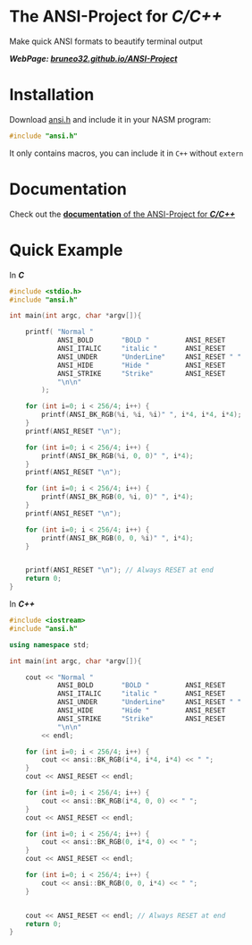 # The ANSI-Project for *C/C++*
Make quick ANSI formats to beautify terminal output

***WebPage: [bruneo32.github.io/ANSI-Project](https://bruneo32.github.io/ANSI-Project)***


# Installation
Download [ansi.h](https://github.com/bruneo32/ANSI-Project/blob/main/C/ansi.h) and include it in your NASM program:
```c
#include "ansi.h"
```
It only contains macros, you can include it in `C++` without `extern`

# Documentation
Check out the [**documentation** of the ANSI-Project for ***C/C++***](https://bruneo32.github.io/ANSI-Project/doc/c/index.html)

# Quick Example
In ***C***
```c
#include <stdio.h>
#include "ansi.h"

int main(int argc, char *argv[]){

	printf(	"Normal "
			ANSI_BOLD		"BOLD "			ANSI_RESET
			ANSI_ITALIC		"italic "		ANSI_RESET
			ANSI_UNDER		"UnderLine"		ANSI_RESET " "
			ANSI_HIDE		"Hide "			ANSI_RESET
			ANSI_STRIKE		"Strike"		ANSI_RESET
			"\n\n"
		);

	for (int i=0; i < 256/4; i++) {
		printf(ANSI_BK_RGB(%i, %i, %i)" ", i*4, i*4, i*4);
	}
	printf(ANSI_RESET "\n");

	for (int i=0; i < 256/4; i++) {
		printf(ANSI_BK_RGB(%i, 0, 0)" ", i*4);
	}
	printf(ANSI_RESET "\n");

	for (int i=0; i < 256/4; i++) {
		printf(ANSI_BK_RGB(0, %i, 0)" ", i*4);
	}
	printf(ANSI_RESET "\n");

	for (int i=0; i < 256/4; i++) {
		printf(ANSI_BK_RGB(0, 0, %i)" ", i*4);
	}


	printf(ANSI_RESET "\n"); // Always RESET at end
	return 0;
}

```


In ***C++***
```cpp
#include <iostream>
#include "ansi.h"

using namespace std;

int main(int argc, char *argv[]){

	cout <<	"Normal "
			ANSI_BOLD		"BOLD "			ANSI_RESET
			ANSI_ITALIC		"italic "		ANSI_RESET
			ANSI_UNDER		"UnderLine"		ANSI_RESET " "
			ANSI_HIDE		"Hide "			ANSI_RESET
			ANSI_STRIKE		"Strike"		ANSI_RESET
			"\n\n"
		<< endl;

	for (int i=0; i < 256/4; i++) {
		cout << ansi::BK_RGB(i*4, i*4, i*4) << " ";
	}
	cout << ANSI_RESET << endl;

	for (int i=0; i < 256/4; i++) {
		cout << ansi::BK_RGB(i*4, 0, 0) << " ";
	}
	cout << ANSI_RESET << endl;

	for (int i=0; i < 256/4; i++) {
		cout << ansi::BK_RGB(0, i*4, 0) << " ";
	}
	cout << ANSI_RESET << endl;

	for (int i=0; i < 256/4; i++) {
		cout << ansi::BK_RGB(0, 0, i*4) << " ";
	}


	cout << ANSI_RESET << endl; // Always RESET at end
	return 0;
}
```